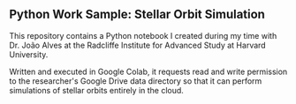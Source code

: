
## Python Work Sample: Stellar Orbit Simulation



This repository contains a Python notebook I created
during my time with Dr. João Alves at the Radcliffe
Institute for Advanced Study at Harvard University.

Written and executed in Google Colab, it requests read and write
permission to the researcher's Google Drive data
directory so that it can perform simulations of
stellar orbits entirely in the cloud.
